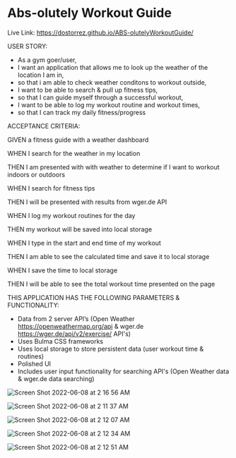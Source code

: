 # Abs-olutely Workout Guide

Live Link: https://dostorrez.github.io/ABS-olutelyWorkoutGuide/

USER STORY:

- As a gym goer/user,
- I want an application that allows me to look up the weather of the location I am in,
- so that i am able to check weather conditons to workout outside,
- I want to be able to search & pull up fitness tips,
- so that I can guide myself through a successful workout,
- I want to be able to log my workout routine and workout times,
- so that I can track my daily fitness/progress

ACCEPTANCE CRITERIA:

GIVEN a fitness guide with a weather dashboard

WHEN I search for the weather in my location

THEN I am presented with with weather to determine if I want to workout indoors or outdoors

WHEN I search for fitness tips

THEN I will be presented with results from wger.de API

WHEN I log my workout routines for the day

THEN my workout will be saved into local storage

WHEN I type in the start and end time of my workout

THEN I am able to see the calculated time and save it to local storage

WHEN I save the time to local storage

THEN I will be able to see the total workout time presented on the page

THIS APPLICATION HAS THE FOLLOWING PARAMETERS & FUNCTIONALITY:

   * Data from 2 server API’s (Open Weather https://openweathermap.org/api & wger.de https://wger.de/api/v2/exercise/ API's)
   * Uses Bulma CSS frameworks
   * Uses local storage to store persistent data (user workout time & routines)
   * Polished UI
   * Includes user input functionality for searching API's (Open Weather data & wger.de data searching) 


![Screen Shot 2022-06-08 at 2 16 56 AM](https://user-images.githubusercontent.com/101853202/172567499-ecc95f45-0a63-4128-bfef-f49e21a092ab.png)

![Screen Shot 2022-06-08 at 2 11 37 AM](https://user-images.githubusercontent.com/101853202/172566879-3f81e7de-c9b3-4e2c-995b-3bfc39e58e68.png)

![Screen Shot 2022-06-08 at 2 12 07 AM](https://user-images.githubusercontent.com/101853202/172566899-f48b07e0-e1cc-4432-bffd-3f7319b15768.png)

![Screen Shot 2022-06-08 at 2 12 34 AM](https://user-images.githubusercontent.com/101853202/172566938-503d47a7-36a2-4dc1-8ab7-c7d18c81bcad.png)

![Screen Shot 2022-06-08 at 2 12 51 AM](https://user-images.githubusercontent.com/101853202/172566971-6dcdb8c2-86bd-4010-bd7d-f3e7d482ed41.png)
